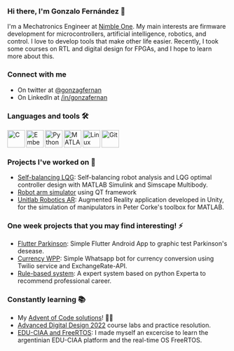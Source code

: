 <link rel="stylesheet" href="https://cdn.jsdelivr.net/gh/devicons/devicon@v2.15.1/devicon.min.css">

### Hi there, I'm Gonzalo Fernández 👋

I'm a Mechatronics Engineer at [Nimble One](https://nimbleone.io/). My main interests are firmware development for microcontrollers, artificial intelligence, robotics, and control. I love to develop tools that make other life easier. Recently, I took some courses on RTL and digital design for FPGAs, and I hope to learn more about this.

### Connect with me

- <i class="devicon-twitter-original colored"></i> On twitter at [@gonzagfernan](https://twitter.com/gonzagfernan)
- <i class="devicon-linkedin-plain colored"></i> On LinkedIn at [/in/gonzafernan](https://www.linkedin.com/in/gonzafernan/)

### Languages and tools 🛠️

<img align="left" alt="C" width="40px" src="https://cdn.jsdelivr.net/gh/devicons/devicon/icons/c/c-original.svg" />

<img align="left" alt="Embedded C" width="40px" src="https://cdn.jsdelivr.net/gh/devicons/devicon/icons/embeddedc/embeddedc-original.svg" />

<img align="left" alt="Python" width="40px" src="https://cdn.jsdelivr.net/gh/devicons/devicon/icons/python/python-original.svg" />

<img align="left" alt="MATLAB and Simulink" width="40px" src="https://cdn.jsdelivr.net/gh/devicons/devicon/icons/matlab/matlab-original.svg" />

<img align="left" alt="Linux" width="40px" src="https://cdn.jsdelivr.net/gh/devicons/devicon/icons/linux/linux-original.svg" />

<img alt="Git" width="40px" src="https://cdn.jsdelivr.net/gh/devicons/devicon/icons/git/git-original.svg" />

### Projects I've worked on 📝

- [Self-balancing LQG](https://github.com/gonzafernan/self-balancing-lqg): Self-balancing robot analysis and LQG optimal controller design with MATLAB Simulink and Simscape Multibody. <i class="devicon-matlab-plain colored"></i>
- [Robot arm simulator](https://github.com/gonzafernan/RobotArm-Simulator) using QT framework <i class="devicon-qt-original colored"></i> <i class="devicon-cplusplus-plain colored"></i>
- [Unitlab Robotics AR](https://github.com/gonzafernan/Unitlab-RoboticsAR): Augmented Reality application developed in Unity, for the simulation of manipulators in Peter Corke's toolbox for MATLAB. <i class="devicon-csharp-plain colored"></i><i class="devicon-unity-original colored"></i><i class="devicon-matlab-plain colored"></i>

### One week projects that you may find interesting! ⚡

- [Flutter Parkinson](https://github.com/gonzafernan/flutter_parkinson): Simple Flutter Android App to graphic test Parkinson's desease. <i class="devicon-dart-plain colored"></i><i class="devicon-flutter-plain colored"></i><i class="devicon-tensorflow-original colored"></i>
- [Currency WPP](https://github.com/gonzafernan/currency-wpp): Simple Whatsapp bot for currency conversion using Twilio service and ExchangeRate-API. <i class="devicon-python-plain colored"></i>
- [Rule-based system](https://github.com/gonzafernan/rule-based-sys): A expert system based on python Experta to recommend professional career. 

### Constantly learning 📚

- My [Advent of Code solutions](https://github.com/gonzafernan/adventofcode)! 🎅🎄
- [Advanced Digital Design 2022](https://github.com/gonzafernan/advanced-digital-design) course labs and practice resolution.
- [EDU-CIAA and FreeRTOS](https://github.com/gonzafernan/educiaa-freertos): I made myself an excercise to learn the argentinian EDU-CIAA platform and the real-time OS FreeRTOS. <i class="devicon-embeddedc-plain colored"></i>

